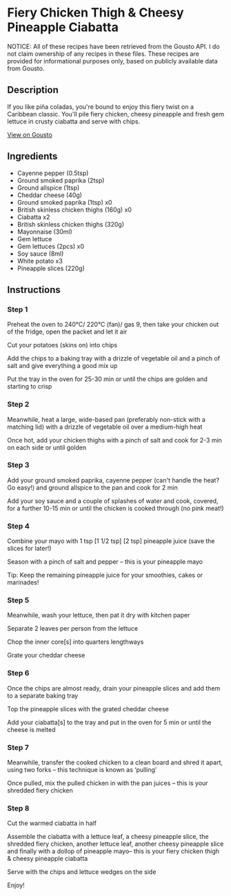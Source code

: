 # Fiery Chicken Thigh & Cheesy Pineapple Ciabatta

NOTICE: All of these recipes have been retrieved from the Gousto API. I do not claim ownership of any recipes in these files. These recipes are provided for informational purposes only, based on publicly available data from Gousto.

## Description

If you like piña coladas, you're bound to enjoy this fiery twist on a Caribbean classic. You'll pile fiery chicken, cheesy pineapple and fresh gem lettuce in crusty ciabatta and serve with chips.

[View on Gousto](https://www.gousto.co.uk/recipes/cookbook/fiery-chicken-cheesy-pineapple-ciabatta)

## Ingredients

- Cayenne pepper (0.5tsp)
- Ground smoked paprika (2tsp)
- Ground allspice (1tsp)
- Cheddar cheese (40g)
- Ground smoked paprika (1tsp) x0
- British skinless chicken thighs (160g) x0
- Ciabatta x2
- British skinless chicken thighs (320g)
- Mayonnaise (30ml)
- Gem lettuce
- Gem lettuces (2pcs) x0
- Soy sauce (8ml)
- White potato x3
- Pineapple slices (220g)

## Instructions


### Step 1

Preheat the oven to 240°C/ 220°C (fan)/ gas 9, then take your chicken out of the fridge, open the packet and let it air

Cut your potatoes (skins on) into chips

Add the chips to a baking tray with a drizzle of vegetable oil and a pinch of salt and give everything a good mix up

Put the tray in the oven for 25-30 min or until the chips are golden and starting to crisp


### Step 2

Meanwhile, heat a large, wide-based pan (preferably non-stick with a matching lid) with a drizzle of vegetable oil over a medium-high heat

Once hot, add your chicken thighs with a pinch of salt and cook for 2-3 min on each side or until golden


### Step 3

Add your ground smoked paprika, cayenne pepper (can't handle the heat? Go easy!) and ground allspice to the pan and cook for 2 min

Add your soy sauce and a couple of splashes of water and cook, covered, for a further 10-15 min or until the chicken is cooked through (no pink meat!)


### Step 4

Combine your mayo with 1 tsp <span class="text-purple">[1 1/2 tsp]</span> <span class="text-danger">[2 tsp]</span> pineapple juice (save the slices for later!)

Season with a pinch of salt and pepper – this is your pineapple mayo

Tip: Keep the remaining pineapple juice for your smoothies, cakes or marinades!


### Step 5

Meanwhile, wash your lettuce, then pat it dry with kitchen paper

Separate 2 leaves per person from the lettuce

Chop the inner core[s] into quarters lengthways

Grate your cheddar cheese


### Step 6

Once the chips are almost ready, drain your pineapple slices and add them to a separate baking tray

Top the pineapple slices with the grated cheddar cheese

Add your ciabatta[s] to the tray and put in the oven for 5 min or until the cheese is melted


### Step 7

Meanwhile, transfer the cooked chicken to a clean board and shred it apart, using two forks – this technique is known as ‘pulling’

Once pulled, mix the pulled chicken in with the pan juices – this is your shredded fiery chicken

### Step 8

Cut the warmed ciabatta in half

Assemble the ciabatta with a lettuce leaf, a cheesy pineapple slice, the shredded fiery chicken, another lettuce leaf, another cheesy pineapple slice and finally with a dollop of pineapple mayo– this is your fiery chicken thigh & cheesy pineapple ciabatta

Serve with the chips and lettuce wedges on the side

Enjoy!

